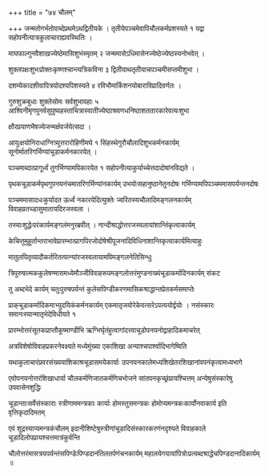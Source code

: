 +++
title = "७४ चौलम्"

+++
जन्मतोगर्भतोवाब्देप्रथमेऽथद्वितीयके । तृतीयेपञ्चमेवापिचौलकर्मप्रशस्यते १ यद्वा सहोपनीत्यात्रकुलाचाराह्यवस्थितिः ।

माघफाल्गुनवैशाखज्येष्ठेमासिशुभंस्मृतम् २ जन्ममासेऽधिमासेनज्येष्ठेज्येष्ठस्यनोभवेत् ।

शुक्लपक्षःशुभःप्रोक्तःकृष्णश्चान्त्यत्रिकविना ३ द्वितीयाथतृतीयाचपञ्चमीसप्तमीशुभा ।

दशम्येकादशीवापित्रयोदश्यपिशस्यते ४ रविभौमार्किशनयोबाराविप्रादिवर्णतः ।

गुरुशुक्रबुधाः शुक्लेसोमः सर्वशुभावहाः ५ आश्विनीमृगपुनर्वसुपुष्यहस्ताचित्रास्वातीज्येष्ठाश्रवणधनिष्ठाशततारकारेवत्यःशुभा

क्षौरप्रयाणभैषज्येजन्मर्क्षवर्जयेत्सदा ।

आयुःक्षयोनिराधाग्नित्र्युत्तरारोहिणीमघे १ सिंहस्थेगुरौचौलादिशुभकर्मनकार्यम् सूनोर्मातरिगर्भिण्यांचूडाकर्मनकारयेत् ।

पञ्चमाब्दात्प्रागूर्ध्वं तुगर्भिण्यामपिकारयेत १ सहोपनीत्याकुर्याच्चेत्तदादोषांनविद्यते ।

पृथकचूडाकर्मपृथगुपनयनंचमातरिगर्भिण्यांनकार्यम् उभयोःसहानुष्ठानेतुनदोषः गर्भिण्यामपिपञ्चममासपर्यन्तनदोषः

पञ्चममासादधःकुर्यादत ऊर्ध्वं नकारयेदित्युक्तेः ज्वरितस्यचौलादिमङ्गलनकार्यम् विवाहव्रतच्डासुमातायदिरजस्वला ।

तस्याःशुद्धेःपरंकार्यमङ्गलंमनुरब्रवीत् । नान्दीश्राद्धोत्तरजस्वलायांशान्तिंकृत्वाकार्यम्

केचित्तुमुहूर्तान्तराभावेप्रारम्भात्प्रागपिरजोदोषेश्रीपूजनादिविधिनाशान्तिकृत्वाकार्यमित्याहुः

मातुलपितृव्यादौकर्तरितत्पत्न्यांरजस्वलायामपिमङ्गलनेतिसिन्धुः

त्रिपुरुषात्मककुलेषण्मासमध्येमौञ्जीविवाहरूपमङ्गलोत्तरंमुण्डनाख्यंचूडाकर्मादिनकार्यम् संकट

तु अब्दभेदे कार्यम् चतुःपुरुषपर्यन्तं कुलेसपिण्डीकरणमासिकश्राद्धान्तप्रेतकर्मसमाप्तेः

प्राक्‌चूडाकर्मादिकमाभ्युदयिकंकर्मनकार्यम् एकमातृजयोरेकेवत्सरेऽपत्ययोर्द्वयोः । नसंस्कारः समानःस्यान्मातृभेदेविधीयते १

प्रारम्भोत्तरंसूतकप्राप्तौकूष्माण्डीभि ऋग्भिर्घृतंहुत्वागांदत्त्वाचूडोपनयनोद्वाहादिकमाचरेत्

अत्रविशेषोविवाहप्रकरनेवक्ष्यते मध्येमुंख्या एकाशिखा अन्याश्चपार्श्वादिभागेष्विति

यथाकुलाचारंप्रवरसंख्ययाशिकाश्रचूडासमयेकार्याः उपनयनकालेमध्यशिखेतरशिखानांवपनंकृत्वामध्यभागे

एवोपनयनोत्तरंशिखाधार्या चौलकर्मणिजातकर्मणिचभोजने सांतपनकृच्छ्रंप्रायश्चित्तम् अन्येषुसंस्कारेषु उपवासेनशुद्धिः

चूडान्ताःसर्वेसंस्काराः स्त्रीणाममन्त्रकाः कार्याः होमस्तुसमन्त्रकः होमोप्यमन्त्रकःकार्योनवाकार्य इति वृत्तिकृदादिमतम्

एवं शूद्रस्याप्यमन्त्रकंचौलम् इदानीशिष्टेषुस्त्रीणांचूडादिसंस्कारकरणंनदृश्यते विवाहकाले चूडादिलोपप्रायश्चत्तमात्रंकुर्वन्ति

चौलोत्तरंमासत्रयपर्यन्तंसपिण्डेःपिण्डदानंतिलतर्पणंचनकार्यम् महालयेगयायांपित्रोःप्रत्यब्दश्राद्धेचपिण्डदानादिकार्यम् ॥
